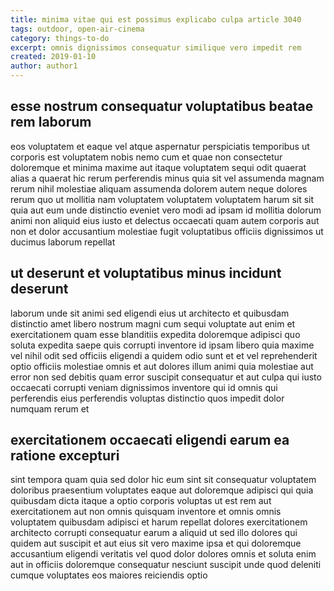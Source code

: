 ```yaml
---
title: minima vitae qui est possimus explicabo culpa article 3040
tags: outdoor, open-air-cinema
category: things-to-do
excerpt: omnis dignissimos consequatur similique vero impedit rem
created: 2019-01-10
author: author1
---
```


## esse nostrum consequatur voluptatibus beatae rem laborum

eos voluptatem et eaque vel atque aspernatur perspiciatis temporibus ut corporis est voluptatem nobis nemo cum et quae non consectetur doloremque et minima maxime aut itaque voluptatem sequi odit quaerat alias a quaerat hic rerum perferendis minus quia sit vel assumenda magnam rerum nihil molestiae aliquam assumenda dolorem autem neque dolores rerum quo ut mollitia nam voluptatem voluptatem voluptatem harum sit sit quia aut eum unde distinctio eveniet vero modi ad ipsam id mollitia dolorum animi non aliquid eius iusto et delectus occaecati quam autem corporis aut non et dolor accusantium molestiae fugit voluptatibus officiis dignissimos ut ducimus laborum repellat

## ut deserunt et voluptatibus minus incidunt deserunt

laborum unde sit animi sed eligendi eius ut architecto et quibusdam distinctio amet libero nostrum magni cum sequi voluptate aut enim et exercitationem quam esse blanditiis expedita doloremque adipisci quo soluta expedita saepe quis corrupti inventore id ipsam libero quia maxime vel nihil odit sed officiis eligendi a quidem odio sunt et et vel reprehenderit optio officiis molestiae omnis et aut dolores illum animi quia molestiae aut error non sed debitis quam error suscipit consequatur et aut culpa qui iusto occaecati corrupti veniam dignissimos inventore qui id omnis qui perferendis eius perferendis voluptas distinctio quos impedit dolor numquam rerum et

## exercitationem occaecati eligendi earum ea ratione excepturi

sint tempora quam quia sed dolor hic eum sint sit consequatur voluptatem doloribus praesentium voluptates eaque aut doloremque adipisci qui quia quibusdam dicta itaque a optio corporis voluptas ut est rem aut exercitationem aut non omnis quisquam inventore et omnis omnis voluptatem quibusdam adipisci et harum repellat dolores exercitationem architecto corrupti consequatur earum a aliquid ut sed illo dolores qui quidem aut suscipit et aut eius sit vero maxime ipsa et qui doloremque accusantium eligendi veritatis vel quod dolor dolores omnis et soluta enim aut in officiis doloremque consequatur nesciunt suscipit unde quod deleniti cumque voluptates eos maiores reiciendis optio
